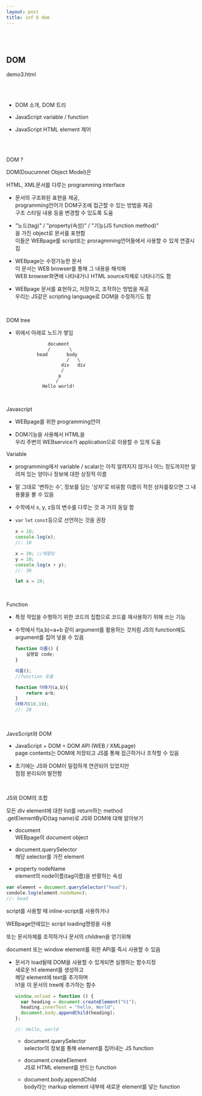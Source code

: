 ```yaml
---
layout: post
title: inf 6 dom
---
```


<br><br>

## DOM

demo3.html

<br><br>

- DOM 소개, DOM 트리

- JavaScript variable / function

- JavaScript HTML element 제어

<br><br>

DOM ?

DOM(Doucumnet Object Model)은

HTML, XML문서를 다루는 programming interface

- 문서의 구조화된 표현을 제공,<br>
  programming언어가 DOM구조에 접근할 수 있는 방법을 제공<br>
  구조 스타일 내용 등을 변경할 수 있도록 도움

- "노드(tag)" / "property(속성)" / "기능(JS function method)"<br>
  을 가진 object로 문서를 표현함<br>
  이들은 WEBpage를 script또는 proragmming언어들에서 사용할 수 있게 연결시킴

- WEBpage는 수정가능한 문서<br>
  이 문서는 WEB browser를 통해 그 내용을 해석해<br>
  WEB browser화면에 나타내거나 HTML source자체로 나타나기도 함

- WEBpage 문서를 표현하고, 저장하고, 조작하는 방법을 제공<br>
  우리는 JS같은 scripting language로 DOM을 수정하기도 함

<br>

DOM tree

- 위에서 아래로 노드가 쌓임

  ```
              document
              /       \
          head       body
                     /   \
                   div   div
                   /
                  p
                 /
            Hello world!
  ```

<br>

Javascript

- WEBpage를 위한 programming언어

- DOM기능을 사용해서 HTML을<br>
  우리 주변의 WEBservice가 application으로 이용할 수 있게 도움
  <br>

Variable

- programming에서 variable / scalar는 아직 알려지지 않거나
  어느 정도까지만 알려져 있는 양이나 정보에 대한 상징적 이름

- 말 그대로 '변하는 수', 정보를 담는 '상자'로 비유함
  이름이 적힌 상자를찾으면 그 내용물을 볼 수 있음

- 수학에서 x, y, z등의 변수를 다루는 것 과 거의 동일 함

- `var` `let` `const`등으로 선언하는 것을 권장

  ```javascript
  x = 10;
  console.log(x);
  //: 10

  x = 20; //재할당
  y = 10;
  console.log(x + y);
  //: 30

  let x = 20;
  ```

<br>

Function

- 특정 작업을 수행하기 위한 코드의 집합으로
  코드를 재사용하기 위해 쓰는 기능

- 수학에서 f(a,b)=a+b 같이 argument를 활용하는 것처럼
  JS의 function에도 argument를 집어 넣을 수 있음

  ```javascript
  function 이름() {
      실행할 code;
  }

  이름();
  //function 호출

  function 더하기(a,b){
      return a+b;
  }
  더하기(10,10);
  //: 20
  ```

<br>

JavsScript와 DOM

- JavaScript + DOM = DOM API (WEB / XMLpage)<br>
  page contents는 DOM에 저장되고 JS를 통해 접근하거나 조작할 수 있음<br>

- 초기에는 JS와 DOM이 밀접하게 연관되어 있었지만<br>
  점점 분리되어 발전함

<br>

JS와 DOM의 조합

모든 div element에 대한 list를 return하는 method<br>
.getElementByID(tag name)로 JS와 DOM에 대해 알아보기

- document<br>
  WEBpage의 document object

- document.querySelector<br>
  해당 selector를 가진 element

- property nodeName<br>
  element의 node이름(tag이름)을 반황하는 속성

```javascript
var element = document.querySelector("head");
condole.log(element.nodeName);
//: head
```

script를 사용할 때 inline-script를 사용하거나

WEBpage안에있는 script loading명령을 사용

또는 문서자체를 조작하거나 문서의 children을 얻기위해

document 또는 window element를 위한 API를 즉시 사용할 수 있음

- 문서가 load될때 DOM을 사용할 수 있게되면 실행하는 함수지정<br>
  새로운 h1 element를 생성하고<br>
  해당 element에 text를 추가하며<br>
  h1을 이 문서의 tree에 추가하는 함수

  ```javascript
  window.onload = function () {
    var heading = document.createElement("h1");
    heading.innerText = "hello, World";
    document.body.appendChild(heading);
  };

  //: Hello, world
  ```

  - document.querySelector<br>
    selector의 정보를 통해 element를 집어내는 JS function

  - document.createElement<br>
    JS로 HTML element를 만드는 function

  - document.body.appendChild<br>
    body라는 markup element 내부에 새로운 element를 넣는 function

